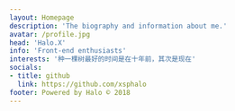 ```yaml
---
layout: Homepage
description: 'The biography and information about me.'
avatar: /profile.jpg
head: 'Halo.X'
info: 'Front-end enthusiasts'
interests: '种一棵树最好的时间是在十年前，其次是现在'
socials:
- title: github
  link: https://github.com/xsphalo
footer: Powered by Halo © 2018
---
```

